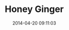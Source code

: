 ---
layout: post
status: on-tap
brewery: "Ardent Craft Ales"
title:  "Honey Ginger"
type: Herbed/Spiced Ale
abv: 7.8%
ibu: 0
date:   2014-04-20 09:11:03
---